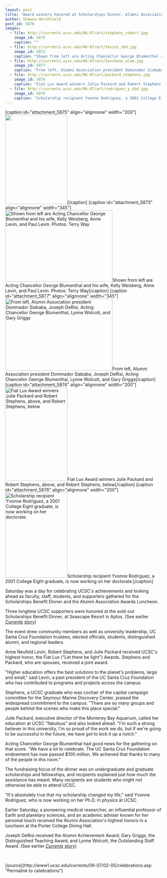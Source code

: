 ```yaml
---
layout: post
title: "Award winners honored at Scholarships Dinner, Alumni Association Luncheon"
author: Shawna Hershfield
post_id: 5878
images:
  - file: http://currents.ucsc.edu/06-07/art/stephens_robert.jpg
    image_id: 5875
    caption: ""
  - file: http://currents.ucsc.edu/06-07/art/levins_sbd.jpg
    image_id: 5873
    caption: "Shown from left are Acting Chancellor George Blumenthal and his wife, Kelly Weisberg, Anne Levin, and Paul Levin. Photos: Terry Way"
  - file: http://currents.ucsc.edu/06-07/art/Iuncheon_alum.jpg
    image_id: 5877
    caption: "From left, Alumni Association president Dominador Siababa, Joseph DeRisi, Acting Chancellor George Blumenthal, Lynne Wolcott, and Gary Griggs"
  - file: http://currents.ucsc.edu/06-07/art/packard_stephens.jpg
    image_id: 5874
    caption: "Fiat Lux Award winners Julie Packard and Robert Stephens, above, and Robert Stephens, below"
  - file: http://currents.ucsc.edu/06-07/art/rodriguez_y_sbd.jpg
    image_id: 5876
    caption: "Scholarship recipient Yvonne Rodriguez, a 2001 College Eight graduate, is now working on her doctorate."
---
```


[caption id="attachment_5875" align="alignnone" width="200"]<a href="http://localhost/mysite/wp-content/uploads/2007/02/stephens_robert.jpg"><img class="size-full wp-image-5875" src="http://localhost/mysite/wp-content/uploads/2007/02/stephens_robert.jpg" alt="" width="200" height="286" /></a>[/caption]
[caption id="attachment_5873" align="alignnone" width="345"]<a href="http://localhost/mysite/wp-content/uploads/2007/02/levins_sbd.jpg"><img class="size-full wp-image-5873" src="http://localhost/mysite/wp-content/uploads/2007/02/levins_sbd.jpg" alt="Shown from left are Acting Chancellor George Blumenthal and his wife, Kelly Weisberg, Anne Levin, and Paul Levin. Photos: Terry Way" width="345" height="229" /></a>Shown from left are Acting Chancellor George Blumenthal and his wife, Kelly Weisberg, Anne Levin, and Paul Levin. Photos: Terry Way[/caption]
[caption id="attachment_5877" align="alignnone" width="345"]<a href="http://localhost/mysite/wp-content/uploads/2007/02/Iuncheon_alum.jpg"><img class="size-full wp-image-5877" src="http://localhost/mysite/wp-content/uploads/2007/02/Iuncheon_alum.jpg" alt="From left, Alumni Association president Dominador Siababa, Joseph DeRisi, Acting Chancellor George Blumenthal, Lynne Wolcott, and Gary Griggs" width="345" height="230" /></a>From left, Alumni Association president Dominador Siababa, Joseph DeRisi, Acting Chancellor George Blumenthal, Lynne Wolcott, and Gary Griggs[/caption]
[caption id="attachment_5874" align="alignnone" width="200"]<a href="http://localhost/mysite/wp-content/uploads/2007/02/packard_stephens.jpg"><img class="size-full wp-image-5874" src="http://localhost/mysite/wp-content/uploads/2007/02/packard_stephens.jpg" alt="Fiat Lux Award winners Julie Packard and Robert Stephens, above, and Robert Stephens, below" width="200" height="300" /></a>Fiat Lux Award winners Julie Packard and Robert Stephens, above, and Robert Stephens, below[/caption]
[caption id="attachment_5876" align="alignnone" width="200"]<a href="http://localhost/mysite/wp-content/uploads/2007/02/rodriguez_y_sbd.jpg"><img class="size-full wp-image-5876" src="http://localhost/mysite/wp-content/uploads/2007/02/rodriguez_y_sbd.jpg" alt="Scholarship recipient Yvonne Rodriguez, a 2001 College Eight graduate, is now working on her doctorate." width="200" height="273" /></a>Scholarship recipient Yvonne Rodriguez, a 2001 College Eight graduate, is now working on her doctorate.[/caption]
<a name="content" id="content"></a>
<p>
  Saturday was a day for celebrating UCSC's achievements and looking ahead as faculty, staff, students, and supporters gathered for the Scholarships Benefit Dinner and the Alumni Association Awards Luncheon.
</p>
<p>
  Three longtime UCSC supporters were honored at the sold-out Scholarships Benefit Dinner, at Seascape Resort in Aptos. (See earlier <i><a href="http://currents.ucsc.edu/06-07/01-01/dinner.asp">Currents</a></i> <a href="http://currents.ucsc.edu/06-07/01-01/dinner.asp">story</a>)
</p>
<p>
  The event drew community members as well as university leadership, UC Santa Cruz Foundation trustees, elected officials, students, distinguished alumni, and regional leaders.
</p>
<p>
  Anne Neufeld Levin, Robert Stephens, and Julie Packard received UCSC's highest honor, the Fiat Lux ("Let there be light") Awards. Stephens and Packard, who are spouses, received a joint award.
</p>
<p>
  "Higher education offers the best solutions to the planet's problems, large and small," said Levin, a past president of the UC Santa Cruz Foundation who has contributed to programs and projects across the campus.
</p>
<p>
  Stephens, a UCSC graduate who was cochair of the capital campaign committee for the Seymour Marine Discovery Center, praised the widespread commitment to the campus. "There are so many groups and people behind the scenes who make this place special."
</p>
<p>
  Julie Packard, executive director of the Monterey Bay Aquarium, called her education at UCSC "fabulous" and also looked ahead. "I'm such a strong believer in this university, I'm so proud of the work we do, but if we're going to be successful in the future, we have <i>got</i> to kick it up a notch."
</p>
<p>
  Acting Chancellor George Blumenthal had good news for the gathering on that score. "We have a lot to celebrate. The UC Santa Cruz Foundation endowment has now passed $100 million. We achieved that thanks to many of the people in this room."
</p>
<p>
  The fundraising focus of the dinner was on undergraduate and graduate scholarships and fellowships, and recipients explained just how much the assistance has meant. Many recipients are students who might not otherwise be able to attend UCSC<strong>.</strong>
</p>
<p>
  "It's absolutely true that my scholarship changed my life," said Yvonne Rodriguez, who is now working on her Ph.D. in physics at UCSC.
</p>
<p>
  Earlier Saturday, a pioneering medical researcher, an influential professor of Earth and planetary sciences, and an academic adviser known for her personal touch received the Alumni Association's highest honors in a luncheon at the Porter College Dining Hall.
</p>
<p>
  Joseph DeRisi received the Alumni Achievement Award; Gary Griggs, the Distinguished Teaching Award; and Lynne Wolcott, the Outstanding Staff Award. (See earlier <i><a href="http://currents.ucsc.edu/06-07/12-04/achievement.asp">Currents</a></i> <a href="http://currents.ucsc.edu/06-07/12-04/achievement.asp">story</a>)
</p>
<p>
  <br>
</p>
[source](http://www1.ucsc.edu/currents/06-07/02-05/celebrations.asp "Permalink to celebrations")
